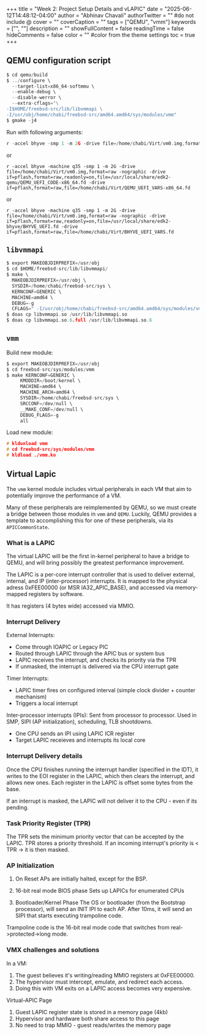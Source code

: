 +++
title = "Week 2: Project Setup Details and vLAPIC"
date = "2025-06-12T14:48:12-04:00"
author = "Abhinav Chavali"
authorTwitter = "" #do not include @
cover = ""
coverCaption = ""
tags = ["QEMU", "vmm"]
keywords = ["", ""]
description = ""
showFullContent = false
readingTime = false
hideComments = false
color = "" #color from the theme settings
toc = true
+++

## QEMU configuration script
```C
$ cd qemu/build
$ ../configure \
  --target-list=x86_64-softmmu \
  --enable-debug \
  --disable-werror \
  --extra-cflags="\
-I$HOME/freebsd-src/lib/libvmmapi \
-I/usr/obj/home/chabi/freebsd-src/amd64.amd64/sys/modules/vmm"
$ gmake -j4
```

Run with following arguments:
```C
r -accel bhyve -smp 1 -m 2G -drive file=/home/chabi/Virt/vm0.img,format=raw -nographic 
```

or

```
r -accel bhyve -machine q35 -smp 1 -m 2G -drive file=/home/chabi/Virt/vm0.img,format=raw -nographic -drive if=pflash,format=raw,readonly=on,file=/usr/local/share/edk2-qemu/QEMU_UEFI_CODE-x86_64.fd -drive if=pflash,format=raw,file=/home/chabi/Virt/QEMU_UEFI_VARS-x86_64.fd
```
 or

```
r -accel bhyve -machine q35 -smp 1 -m 2G -drive file=/home/chabi/Virt/vm0.img,format=raw -nographic -drive if=pflash,format=raw,readonly=on,file=/usr/local/share/edk2-bhyve/BHYVE_UEFI.fd -drive if=pflash,format=raw,file=/home/chabi/Virt/BHYVE_UEFI_VARS.fd
```

## `libvmmapi`

```C
$ export MAKEOBJDIRPREFIX=/usr/obj
$ cd $HOME/freebsd-src/lib/libvmmapi/
$ make \
  MAKEOBJDIRPREFIX=/usr/obj \
  SYSDIR=/home/chabi/freebsd-src/sys \
  KERNCONF=GENERIC \
  MACHINE=amd64 \
  DEBUG=-g
  CFLAGS=" -I/usr/obj/home/chabi/freebsd-src/amd64.amd64/sys/modules/vmm -I. -fPIC -DWITH_VMMAPI_SNAPSHOT -g"
$ doas cp libvmmapi.so /usr/lib/libvmmapi.so
$ doas cp libvmmapi.so.6.full /usr/lib/libvmmapi.so.6
```

## `vmm`
Build new module:
```C
$ export MAKEOBJDIRPREFIX=/usr/obj
$ cd freebsd-src/sys/modules/vmm
$ make KERNCONF=GENERIC \
     KMODDIR=/boot/kernel \
     MACHINE=amd64 \
     MACHINE_ARCH=amd64 \
     SYSDIR=/home/chabi/freebsd-src/sys \
     SRCCONF=/dev/null \
     __MAKE_CONF=/dev/null \
     DEBUG_FLAGS=-g
     all
```

Load new module:
```C
# kldunload vmm
# cd freebsd-src/sys/modules/vmm
# kldload ./vmm.ko
```

## Virtual Lapic
The `vmm` kernel module includes virtual peripherals in each VM that aim to potentially improve the performance of a VM.

Many of these peripherals are reimplemented by QEMU, so we must create a bridge between those modules in `vmm` and `QEMU`. Luckily, QEMU provides a template to accomplishing this for one of these peripherals, via its `APICCommonState`.

### What is a LAPIC
The virtual LAPIC will be the first in-kernel peripheral to have a bridge to QEMU, and will bring possibly the greatest performance improvement.

The LAPIC is a per-core interrupt controller that is used to deliver external, internal, and IP (inter-processor) interrupts. It is mapped to the physical adress 0xFEE00000 (or MSR IA32_APIC_BASE), and accessed via memory-mapped registers by software.

It has registers (4 bytes wide) accessed via MMIO.

### Interrupt Delivery
External Interrupts:
- Come through IOAPIC or Legacy PIC
- Routed through LAPIC through the APIC bus or system bus
- LAPIC receives the interrupt, and checks its priority via the TPR
- If unmasked, the interrupt is delivered via the CPU interrupt gate

Timer Interrupts:
- LAPIC timer fires on configured interval (simple clock divider + counter mechanism)
- Triggers a local interrupt

Inter-processor interrupts (IPIs): Sent from processor to processor. Used in SMP, SIPI (AP initialization), scheduling, TLB shootdowns.
- One CPU sends an IPI using LAPIC ICR register
- Target LAPIC receieves and interrupts its local core


### Interrupt Delivery details
Once the CPU finishes running the interrupt handler (specified in the IDT), it writes to the EOI register in the LAPIC, which then clears the interrupt, and allows new ones. Each register in the LAPIC is offset some bytes from the base.

If an interrupt is masked, the LAPIC will not deliver it to the CPU - even if its pending.

### Task Priority Register (TPR)
The TPR sets the minimum priority vector that can be accepted by the LAPIC. TPR stores a priority threshold. If an incoming interrupt's priority is < TPR -> it is then masked.

### AP Initialization
1) On Reset
APs are initially halted, except for the BSP.

2) 16-bit real mode BIOS phase
Sets up LAPICs for enumerated CPUs

3) Bootloader/Kernel Phase
The OS or bootloader (from the Bootstrap processor), will send an INIT IPI to each AP. After 10ms, it will send an SIPI that starts executing trampoline code.

Trampoline code is the 16-bit real mode code that switches from real->protected->long mode.

### VMX challenges and solutions
In a VM:
1) The guest believes it's writing/reading MMIO registers at 0xFEE00000.
2) The hypervisor must intercept, emulate, and redirect each access.
3) Doing this with VM exits on a LAPIC access becomes very expensive.

Virtual-APIC Page
1) Guest LAPIC register state is stored in a memory page (4kb)
2) Hypervisor and hardware both share access to this page
3) No need to trap MMIO - guest reads/writes the memory page
